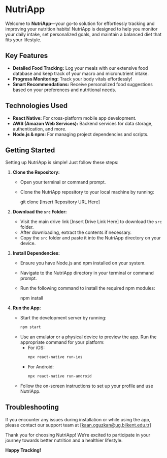 # NutriApp

Welcome to **NutriApp**—your go-to solution for effortlessly tracking and improving your nutrition habits! NutriApp is designed to help you monitor your daily intake, set personalized goals, and maintain a balanced diet that fits your lifestyle.

## Key Features

- **Detailed Food Tracking:** Log your meals with our extensive food database and keep track of your macro and micronutrient intake.
- **Progress Monitoring:** Track your body vitals effortlessly!
- **Smart Recommendations:** Receive personalized food suggestions based on your preferences and nutritional needs.

## Technologies Used

- **React Native:** For cross-platform mobile app development.
- **AWS (Amazon Web Services):** Backend services for data storage, authentication, and more.
- **Node.js & npm:** For managing project dependencies and scripts.

## Getting Started

Setting up NutriApp is simple! Just follow these steps:

1. **Clone the Repository:** 
   - Open your terminal or command prompt.
   - Clone the NutriApp repository to your local machine by running:
    
     git clone [Insert Repository URL Here]
   
2. **Download the `src` Folder:** 
   - Visit the main drive link [Insert Drive Link Here] to download the `src` folder.
   - After downloading, extract the contents if necessary.
   - Copy the `src` folder and paste it into the NutriApp directory on your device.

3. **Install Dependencies:**
   - Ensure you have Node.js and npm installed on your system.
   - Navigate to the NutriApp directory in your terminal or command prompt.
   - Run the following command to install the required npm modules:
  
     npm install

4. **Run the App:**
   - Start the development server by running:
     ```bash
     npm start
     ```
   - Use an emulator or a physical device to preview the app. Run the appropriate command for your platform:
     - For iOS:
       ```bash
       npx react-native run-ios
       ```
     - For Android:
       ```bash
       npx react-native run-android
       ```
   - Follow the on-screen instructions to set up your profile and use NutriApp.

## Troubleshooting
If you encounter any issues during installation or while using the app, please contact our support team at [kaan.oguzkan@ug.bilkent.edu.tr]

Thank you for choosing NutriApp! We’re excited to participate in your journey towards better nutrition and a healthier lifestyle.

**Happy Tracking!**
